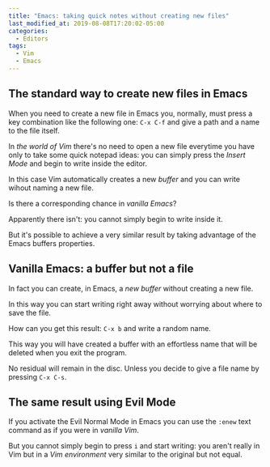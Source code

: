 ```yaml
---
title: "Emacs: taking quick notes without creating new files"
last_modified_at: 2019-08-08T17:20:02-05:00
categories:
  - Editors
tags:
  - Vim
  - Emacs
---
```



## The standard way to create new files in Emacs
When you need to create a new file in Emacs you, normally, must press a key combination like the following one: `C-x C-f` and give a path and a name to the file itself.

In _the world of Vim_ there's no need to open a new file everytime you have only to take  some quick notepad ideas: you can simply  press the _Insert Mode_ and begin to write inside the editor. 

In this case Vim automatically creates a new _buffer_ and you can write wihout naming a new file.


Is there a corresponding chance in _vanilla Emacs_?

Apparently there isn't: you cannot simply begin to write inside it.

But it's  possible to achieve a very similar result by taking advantage of the Emacs buffers properties.

## Vanilla Emacs: a buffer but not a file ##

In fact you can create, in Emacs, a _new buffer_ without creating a new file.

In this way you can start writing right away without worrying about where to save the file.

How can you get this result: `C-x b` and write a random name.

This way you will have created a buffer with an effortless name that will be deleted when you exit the program.

No residual will remain in the disc. Unless you decide to give a file name by pressing `C-x C-s`.

## The same result using Evil Mode ##

If you activate the Evil Normal Mode in Emacs you can use the `:enew` text command as if you were in _vanilla Vim_.

But you cannot simply begin to press `i` and start writing: you aren't really in Vim but in a _Vim environment_ very similar to the original but not equal.
